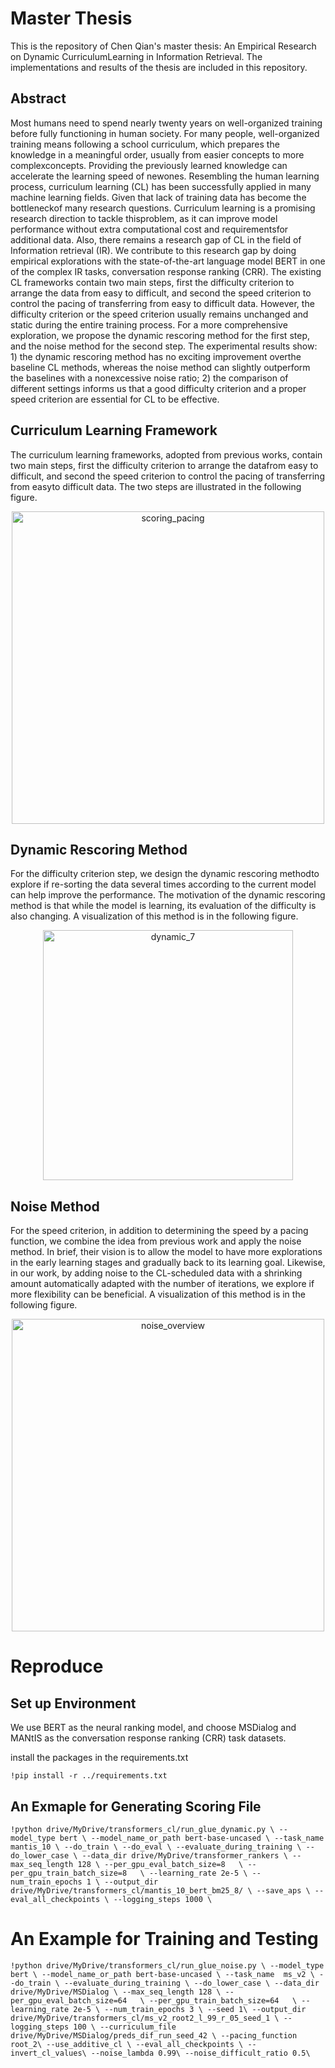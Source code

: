 # Master Thesis
This is the repository of Chen Qian's master thesis: An Empirical Research on Dynamic CurriculumLearning in Information Retrieval. The implementations and results of the thesis are included in this repository.

## Abstract
Most humans need to spend nearly twenty years on well-organized training before fully functioning in human society. For many people, well-organized training means following a school curriculum, which prepares the knowledge in a meaningful order, usually from easier concepts to more complexconcepts. Providing the previously learned knowledge can accelerate the learning speed of newones. Resembling the human learning process, curriculum learning (CL) has been successfully applied in many machine learning fields. Given that lack of training data has become the bottleneckof many research questions. Curriculum learning is a promising research direction to tackle thisproblem, as it can improve model performance without extra computational cost and requirementsfor additional data. Also, there remains a research gap of CL in the field of Information retrieval (IR). We contribute to this research gap by doing empirical explorations with the state-of-the-art language model BERT in one of the complex IR tasks, conversation response ranking (CRR). The existing CL frameworks contain two main steps, first the difficulty criterion to arrange the data from easy to difficult, and second the speed criterion to control the pacing of transferring from easy to difficult data. However, the difficulty criterion or the speed criterion usually remains unchanged and static during the entire training process. For a more comprehensive exploration, we propose the dynamic rescoring method for the first step, and the noise method for the second step. The experimental results show: 1) the dynamic rescoring method has no exciting improvement overthe baseline CL methods, whereas the noise method can slightly outperform the baselines with a nonexcessive noise ratio; 2) the comparison of different settings informs us that a good difficulty criterion and a proper speed criterion are essential for CL to be effective.

## Curriculum Learning Framework
The curriculum learning frameworks, adopted from previous works, contain two main steps, first the difficulty criterion to arrange the datafrom easy to difficult, and second the speed criterion to control the pacing of transferring from easyto difficult data. The two steps are illustrated in the following figure.

<p align="center">
  <img width="500" alt="scoring_pacing" src="https://user-images.githubusercontent.com/56640848/133944675-56da538b-2ff9-4043-a446-8e097d85bf17.png">
</p>

## Dynamic Rescoring Method
For the difficulty criterion step, we design the dynamic rescoring methodto explore if  re-sorting  the  data  several  times  according  to  the  current  model  can  help  improve  the performance. The motivation of the dynamic rescoring method is that while the model is learning, its evaluation of the difficulty is also changing. A visualization of this method is in the following figure.

<p align="center">
  <img width="400" alt="dynamic_7" src="https://user-images.githubusercontent.com/56640848/133944635-6224b18d-d374-4f8b-b31c-fec576e6222a.png">
</p>  

## Noise Method
For the speed criterion, in addition to determining the speed by a pacing function, we combine the idea from previous work and apply the noise method. In brief, their vision is to allow the model to have more explorations in the early learning stages and gradually back to its learning goal. Likewise, in our work, by adding noise to the CL-scheduled data with a shrinking amount automatically adapted with the number of iterations, we explore if more flexibility can be beneficial. A visualization of this method is in the following figure.

<p align="center">
  <img width="500" alt="noise_overview" src="https://user-images.githubusercontent.com/56640848/133944627-e5e2a40a-8e7e-4513-a9b5-c7a44e5881de.png">
</p>

# Reproduce
## Set up Environment
We use BERT as the neural ranking model, and choose MSDialog and MANtIS as the conversation response ranking (CRR) task datasets.

install the packages in the requirements.txt

`!pip install -r ../requirements.txt`

## An Exmaple for Generating Scoring File

`!python drive/MyDrive/transformers_cl/run_glue_dynamic.py \
    --model_type bert \
    --model_name_or_path bert-base-uncased \
    --task_name  mantis_10 \
    --do_train \
    --do_eval \
    --evaluate_during_training \
    --do_lower_case \
    --data_dir drive/MyDrive/transformer_rankers \
    --max_seq_length 128 \
    --per_gpu_eval_batch_size=8   \
    --per_gpu_train_batch_size=8   \
    --learning_rate 2e-5 \
    --num_train_epochs 1 \
    --output_dir drive/MyDrive/transformers_cl/mantis_10_bert_bm25_8/ \
    --save_aps \
    --eval_all_checkpoints \
    --logging_steps 1000 \
    `

# An Example for Training and Testing

`!python drive/MyDrive/transformers_cl/run_glue_noise.py \
    --model_type bert \
    --model_name_or_path bert-base-uncased \
    --task_name  ms_v2 \
    --do_train \
    --evaluate_during_training \
    --do_lower_case \
    --data_dir drive/MyDrive/MSDialog \
    --max_seq_length 128 \
    --per_gpu_eval_batch_size=64   \
    --per_gpu_train_batch_size=64   \
    --learning_rate 2e-5 \
    --num_train_epochs 3 \
    --seed 1\
    --output_dir drive/MyDrive/transformers_cl/ms_v2_root2_l_99_r_05_seed_1 \
    --logging_steps 100 \
    --curriculum_file  drive/MyDrive/MSDialog/preds_dif_run_seed_42 \
    --pacing_function root_2\
    --use_additive_cl \
    --eval_all_checkpoints \
    --invert_cl_values\
    --noise_lambda 0.99\
    --noise_difficult_ratio 0.5\
    `
